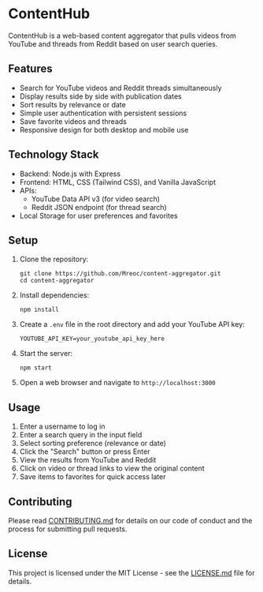 # ContentHub

ContentHub is a web-based content aggregator that pulls videos from YouTube and threads from Reddit based on user search queries.

## Features

- Search for YouTube videos and Reddit threads simultaneously
- Display results side by side with publication dates
- Sort results by relevance or date
- Simple user authentication with persistent sessions
- Save favorite videos and threads
- Responsive design for both desktop and mobile use

## Technology Stack

- Backend: Node.js with Express
- Frontend: HTML, CSS (Tailwind CSS), and Vanilla JavaScript
- APIs: 
  - YouTube Data API v3 (for video search)
  - Reddit JSON endpoint (for thread search)
- Local Storage for user preferences and favorites

## Setup

1. Clone the repository:
   ```
   git clone https://github.com/Mreoc/content-aggregator.git
   cd content-aggregator
   ```

2. Install dependencies:
   ```
   npm install
   ```

3. Create a `.env` file in the root directory and add your YouTube API key:
   ```
   YOUTUBE_API_KEY=your_youtube_api_key_here
   ```

4. Start the server:
   ```
   npm start
   ```

5. Open a web browser and navigate to `http://localhost:3000`

## Usage

1. Enter a username to log in
2. Enter a search query in the input field
3. Select sorting preference (relevance or date)
4. Click the "Search" button or press Enter
5. View the results from YouTube and Reddit
6. Click on video or thread links to view the original content
7. Save items to favorites for quick access later

## Contributing

Please read [CONTRIBUTING.md](CONTRIBUTING.md) for details on our code of conduct and the process for submitting pull requests.

## License

This project is licensed under the MIT License - see the [LICENSE.md](LICENSE.md) file for details.
